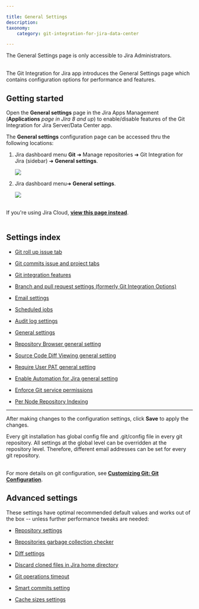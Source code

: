 ```yaml
---

title: General Settings
description:
taxonomy:
    category: git-integration-for-jira-data-center

---
```


<div class="bbb-callout bbb--alert">
    <div class="irow">
    <div class="ilogobox">
        <span class="logoimg"></span>
    </div>
    <div class="imsgbox">
        The General Settings page is only accessible to Jira Administrators.
    </div>
    </div>
</div>
<br>

The Git Integration for Jira app introduces the General Settings page which contains configuration options for performance and features.

## Getting started

Open the **General settings** page in the Jira Apps Management (**Applications** _page in Jira 8 and up_) to enable/disable features of the Git Integration for Jira Server/Data Center app.

The **General settings** configuration page can be accessed thru the following locations:

1.  Jira dashboard menu **Git** ➜ Manage repositories ➜ Git Integration for Jira (sidebar) ➜ **General settings**.

    ![](https://bigbrassband.atlassian.net/wiki/download/attachments/966852655/jira-serverdc-gen-cfg-entry-point-(c).png?version=3&modificationDate=1613118421121&cacheVersion=1&api=v2)


2.  Jira dashboard menu➜ **General settings**.

    ![](https://bigbrassband.atlassian.net/wiki/download/attachments/966852655/jira-serverdc-gen-cfg-entry-point-two-(c).png?version=3&modificationDate=1613118421140&cacheVersion=1&api=v2)

<br>

<div class="bbb-callout bbb--info">
    <div class="irow">
    <div class="ilogobox">
        <span class="logoimg"></span>
    </div>
    <div class="imsgbox">
        If you're using Jira Cloud, <a href='/git-integration-for-jira-cloud/general-settings-gij-cloud/'><b>view this page instead</b></a>.
    </div>
    </div>
</div>
<br>

## Settings index

*   [Git roll up issue tab](/git-integration-for-jira-data-center/git-roll-up-issue-tab-gij-self-managed)

*   [Git commits issue and project tabs](/git-integration-for-jira-data-center/git-commits-issue-and-project-tabs-gij-self-managed)

*   [Git integration features](/git-integration-for-jira-data-center/git-integration-features-gij-self-managed)

*   [Branch and pull request settings (formerly Git Integration Options)](/git-integration-for-jira-data-center/branch-and-pull-request-settings-formerly-git-integration-options-gij-self-managed)

*   [Email settings](/git-integration-for-jira-data-center/email-settings-gij-self-managed)

*   [Scheduled jobs](/git-integration-for-jira-data-center/scheduled-jobs-gij-self-managed)

*   [Audit log settings](/git-integration-for-jira-data-center/audit-log-settings-gij-self-managed)

*   [General settings](/git-integration-for-jira-data-center/general-settings-gij-self-managed)

*   [Repository Browser general setting](/git-integration-for-jira-data-center/repository-browser-general-setting-gij-self-managed)

*   [Source Code Diff Viewing general setting](/git-integration-for-jira-data-center/source-code-diff-viewing-general-setting-gij-self-managed)

*   [Require User PAT general setting](/git-integration-for-jira-data-center/require-user-pat-general-setting-gij-self-managed)

*   [Enable Automation for Jira general setting](/git-integration-for-jira-data-center/Enable-automation-for-jira-general-setting)

*   [Enforce Git service permissions](/git-integration-for-jira-data-center/enforce-git-service-permissions-gij-self-managed)

*   [Per Node Repository Indexing](/git-integration-for-jira-data-center/per-node-repository-indexing-gij-self-managed)

* * *

After making changes to the configuration settings, click **Save** to apply the changes.

<div class="bbb-callout bbb--tip">
    <div class="irow">
    <div class="ilogobox">
        <span class="logoimg"></span>
    </div>
    <div class="imsgbox">
        Every git installation has global config file and .git/config file in every git repository. All settings at the global level can be overridden at the repository level. Therefore, different email addresses can be set for every git repository.
    </div>
    </div>
</div>
<br>

For more details on git configuration, see [**Customizing Git: Git Configuration**](http://git-scm.com/book/en/Customizing-Git-Git-Configuration).

## Advanced settings

These settings have optimal recommended default values and works out of the box -- unless further performance tweaks are needed:

*   [Repository settings](/git-integration-for-jira-data-center/repository-settings-gij-self-managed)

*   [Repositories garbage collection checker](/git-integration-for-jira-data-center/repositories-garbage-collection-checker-gij-self-managed)

*   [Diff settings](/git-integration-for-jira-data-center/diff-settings-gij-self-managed)

*   [Discard cloned files in Jira home directory](/git-integration-for-jira-data-center/discard-cloned-files-in-jira-home-directory-gij-self-managed)

*   [Git operations timeout](/git-integration-for-jira-data-center/git-operations-timeout-gij-self-managed)

*   [Smart commits setting](/git-integration-for-jira-data-center/smart-commits-setting-gij-self-managed)

*   [Cache sizes settings](/git-integration-for-jira-data-center/cache-sizes-settings-gij-self-managed)

